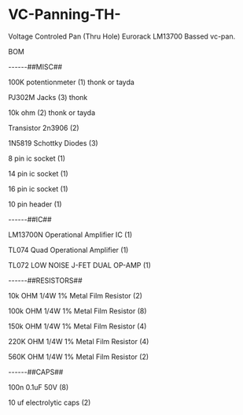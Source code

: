# VC-Panning-TH-
Voltage Controled Pan (Thru Hole) Eurorack
LM13700 Bassed vc-pan.

BOM

------##MISC##

100K potentionmeter                  (1) thonk or tayda

PJ302M Jacks                         (3) thonk

10k ohm                              (2) thonk or tayda

Transistor 2n3906                    (2) 

1N5819 Schottky Diodes               (3)

8 pin ic socket                      (1) 

14 pin ic socket                     (1)

16 pin ic socket                     (1) 

10 pin header                        (1) 


------##IC## 

LM13700N Operational Amplifier IC    (1) 

TL074 Quad Operational Amplifier     (1) 

TL072 LOW NOISE J-FET DUAL OP-AMP    (1) 


------##RESISTORS##

10k  OHM 1/4W 1% Metal Film Resistor (2)

100k OHM 1/4W 1% Metal Film Resistor (8)

150k OHM 1/4W 1% Metal Film Resistor (4)

220K OHM 1/4W 1% Metal Film Resistor (4)

560K OHM 1/4W 1% Metal Film Resistor (2) 


------##CAPS##

100n 0.1uF 50V                       (8)

10 uf electrolytic caps              (2) 

